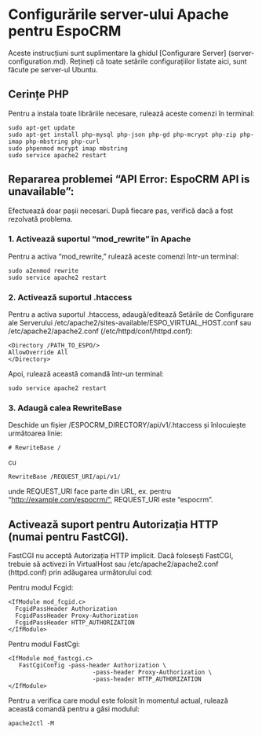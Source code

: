 # Configurările server-ului Apache pentru EspoCRM

Aceste instrucțiuni sunt suplimentare la ghidul [Configurare Server] (server-configuration.md). Rețineți că toate setările configurațiilor listate aici, sunt făcute pe server-ul Ubuntu.

## Cerințe PHP 

Pentru a instala toate librăriile necesare, rulează aceste comenzi în terminal:

```
sudo apt-get update
sudo apt-get install php-mysql php-json php-gd php-mcrypt php-zip php-imap php-mbstring php-curl
sudo phpenmod mcrypt imap mbstring
sudo service apache2 restart
```

## Repararea problemei “API Error: EspoCRM API is unavailable”: 

Efectuează doar pașii necesari. După fiecare pas, verifică dacă a fost rezolvată problema.

### 1. Activează suportul “mod_rewrite” în Apache

Pentru a activa “mod_rewrite,” rulează aceste comenzi într-un terminal:

```
sudo a2enmod rewrite
sudo service apache2 restart
```

### 2. Activează suportul .htaccess

Pentru a activa suportul .htaccess, adaugă/editează Setările de Configurare ale Serverului /etc/apache2/sites-available/ESPO_VIRTUAL_HOST.conf sau /etc/apache2/apache2.conf (/etc/httpd/conf/httpd.conf):

```
<Directory /PATH_TO_ESPO/>
AllowOverride All
</Directory>
```

Apoi, rulează această comandă într-un terminal:

```
sudo service apache2 restart
```

### 3. Adaugă calea RewriteBase

Deschide un fișier /ESPOCRM_DIRECTORY/api/v1/.htaccess și înlocuiește următoarea linie:

```
# RewriteBase /
```

cu

```
RewriteBase /REQUEST_URI/api/v1/
```

unde REQUEST_URI face parte din URL, ex. pentru “http://example.com/espocrm/”, REQUEST_URI este “espocrm”.


## Activează suport pentru Autorizația HTTP (numai pentru FastCGI).

FastCGI nu acceptă Autorizația HTTP implicit. Dacă folosești FastCGI, trebuie să activezi în VirtualHost sau /etc/apache2/apache2.conf (httpd.conf) prin adăugarea următorului cod:

Pentru modul Fcgid:

```
<IfModule mod_fcgid.c>
  FcgidPassHeader Authorization
  FcgidPassHeader Proxy-Authorization
  FcgidPassHeader HTTP_AUTHORIZATION  
</IfModule>
```

Pentru modul FastCgi:

```
<IfModule mod_fastcgi.c>
   FastCgiConfig -pass-header Authorization \
                        -pass-header Proxy-Authorization \
                        -pass-header HTTP_AUTHORIZATION  
</IfModule>
```

Pentru a verifica care modul este folosit în momentul actual, rulează această comandă pentru a găsi modulul:

```
apache2ctl -M
```
